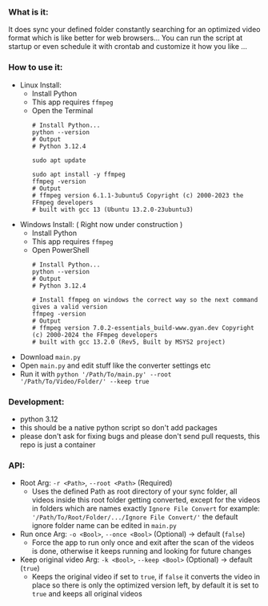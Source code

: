 ### What is it:
It does sync your defined folder constantly searching for an optimized video format which is like better for web browsers...
You can run the script at startup or even schedule it with crontab and customize it how you like ...

### How to use it:
- Linux Install:
  - Install Python
  - This app requires `ffmpeg`
  - Open the Terminal
    ```shell
    # Install Python...
    python --version
    # Output
    # Python 3.12.4
    
    sudo apt update
    
    sudo apt install -y ffmpeg
    ffmpeg -version
    # Output
    # ffmpeg version 6.1.1-3ubuntu5 Copyright (c) 2000-2023 the FFmpeg developers
    # built with gcc 13 (Ubuntu 13.2.0-23ubuntu3)
    ```
- Windows Install: ( Right now under construction )
  - Install Python
  - This app requires `ffmpeg`
  - Open PowerShell
    ```shell
    # Install Python...
    python --version
    # Output
    # Python 3.12.4
    
    # Install ffmpeg on windows the correct way so the next command gives a valid version
    ffmpeg -version
    # Output
    # ffmpeg version 7.0.2-essentials_build-www.gyan.dev Copyright (c) 2000-2024 the FFmpeg developers
    # built with gcc 13.2.0 (Rev5, Built by MSYS2 project)
    ```
- Download `main.py`
- Open `main.py` and edit stuff like the converter settings etc
- Run it with `python '/Path/To/main.py' --root '/Path/To/Video/Folder/' --keep true`

### Development:
- python 3.12
- this should be a native python script so don't add packages
- please don't ask for fixing bugs and please don't send pull requests, this repo is just a container

### API:
- Root Arg: `-r <Path>`, `--root <Path>` (Required)
  - Uses the defined Path as root directory of your sync folder, all videos inside this root folder getting converted, except for the videos in folders which are names exactly `Ignore File Convert` for example: `'/Path/To/Root/Folder/.../Ignore File Convert/'` the default ignore folder name can be edited in `main.py`
- Run once Arg: `-o <Bool>`, `--once <Bool>` (Optional) -> default (`false`)
  - Force the app to run only once and exit after the scan of the videos is done, otherwise it keeps running and looking for future changes
- Keep original video Arg: `-k <Bool>`, `--keep <Bool>` (Optional) -> default (`true`)
  - Keeps the original video if set to `true`, if `false` it converts the video in place so there is only the optimized version left, by default it is set to `true` and keeps all original videos 